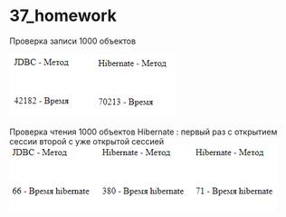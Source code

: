 # 37_homework

Проверка записи 1000 объектов

![Тут](https://raw.githubusercontent.com/Nenton/37_homework/master/time.png)


Проверка чтения 1000 объектов
Hibernate : первый раз с открытием сессии второй с уже открытой сессией
![Тут](https://raw.githubusercontent.com/Nenton/37_homework/master/read.png)

